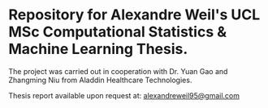 # Repository for Alexandre Weil's UCL MSc Computational Statistics & Machine Learning Thesis.

The project was carried out in cooperation with Dr. Yuan Gao and Zhangming Niu from Aladdin Healthcare Technologies.

Thesis report available upon request at: alexandreweil95@gmail.com
